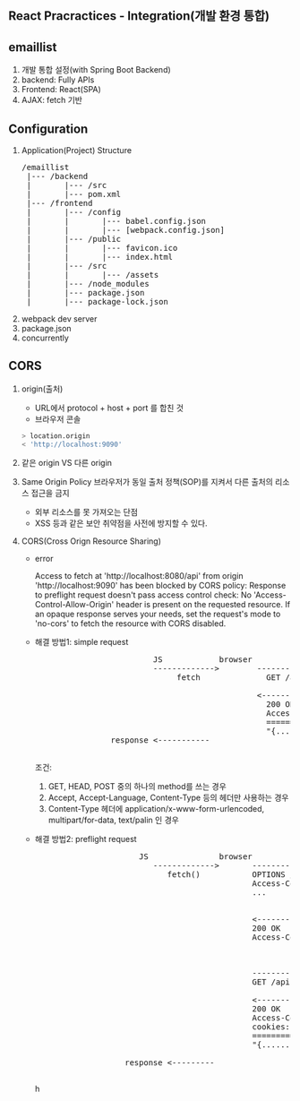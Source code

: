 ## React Pracractices - Integration(개발 환경 통합)

## emaillist

1. 개발 통합 설정(with Spring Boot Backend)
2. backend: Fully APIs
3. Frontend: React(SPA)
4. AJAX: fetch 기반

## Configuration

1. Application(Project) Structure
   <pre>
   /emaillist
    |--- /backend
    |       |--- /src
    |       |--- pom.xml
    |--- /frontend
    |       |--- /config
    |       |       |--- babel.config.json
    |       |       |--- [webpack.config.json]
    |       |--- /public
    |       |       |--- favicon.ico
    |       |       |--- index.html
    |       |--- /src
    |       |       |--- /assets
    |       |--- /node_modules
    |       |--- package.json
    |       |--- package-lock.json
   </pre>
2. webpack dev server
3. package.json
4. concurrently

## CORS

1. origin(출처)

   - URL에서 protocol + host + port 를 합친 것
   - 브라우저 콘솔

   ```sh
   > location.origin
   < 'http://localhost:9090'
   ```

2. 같은 origin VS 다른 origin
3. Same Origin Policy
   브라우저가 동일 출처 정책(SOP)를 지켜서 다른 출처의 리소스 접근을 금지

   - 외부 리소스를 못 가져오는 단점
   - XSS 등과 같은 보안 취약점을 사전에 방지할 수 있다.

4. CORS(Cross Orign Resource Sharing)

   - error <p>
   Access to fetch at 'http://localhost:8080/api' from origin 'http://localhost:9090' has been blocked by CORS policy: Response to preflight request doesn't pass access control check: No 'Access-Control-Allow-Origin' header is present on the requested resource. If an opaque response serves your needs, set the request's mode to 'no-cors' to fetch the resource with CORS disabled.
   </p>

   - 해결 방법1: simple request

      <pre>
                              JS            browser                server
                              ------------->        --------------->
                                   fetch              GET /api
                                 
                                                    <---------------
                                                      200 OK
                                                      Access-Control-Allow-origin: *
                                                      ==============================
                                                      "{...........}"
                     response <-----------                                 
      </pre>

     조건:

     1. GET, HEAD, POST 중의 하나의 method를 쓰는 경우
     2. Accept, Accept-Language, Content-Type 등의 헤더만 사용하는 경우
     3. Content-Type 헤더에 application/x-www-form-urlencoded, multipart/for-data, text/palin 인 경우

   - 해결 방법2: preflight request

      <pre>
                           JS               browser                server
                              ------------->       --------------->
                                 fetch()           OPTIONS /api/token
                                                   Access-Control-Request-Headers: GET
                                                   ...
     
     
                                                   <---------------
                                                   200 OK
                                                   Access-Control-Allow-Origin: *
     
     
     
                                                   --------------->
                                                   GET /api
     
                                                   <---------------
                                                   200 OK
                                                   Access-Control-Allow-Origin: *
                                                   cookies: ......
                                                   ==============================
                                                   "{...........}"  
     
                        response <---------                                 
      </pre>h
